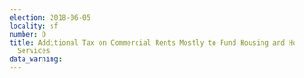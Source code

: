 ```yaml
---
election: 2018-06-05
locality: sf
number: D
title: Additional Tax on Commercial Rents Mostly to Fund Housing and Homelessness
  Services
data_warning: 
---
```


